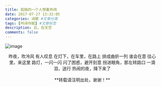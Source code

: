 ```yaml
---
title: 孤独的一个人想着热闹
date: 2017-07-27 13:32:05
categories: 诗歌 #文章分类
tags: [吟诗作赋] #文章标签
description: 云，在天空
comments: false
---
```

![image](http://otkzd4sua.bkt.clouddn.com/306363.jpg)
<!--more-->
<center>
昨夜，吹冷风
有人叹息
在灯下，在车里，在路上
排成曲折一列
谁会在意
往心里，来这里
路灯，一闪一闪
闪了困惑，避开刻意
拐进眼角，那左转路口
一滴泪，送行
热闹的夜，降下来了
</center>
<br/>
<center>**转载请注明出处，谢谢！**</center>